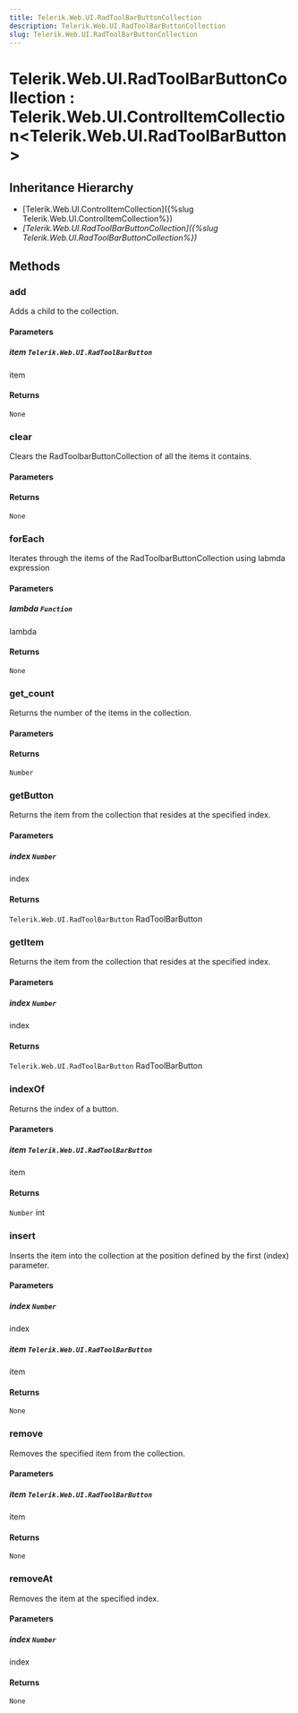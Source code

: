 ```yaml
---
title: Telerik.Web.UI.RadToolBarButtonCollection
description: Telerik.Web.UI.RadToolBarButtonCollection
slug: Telerik.Web.UI.RadToolBarButtonCollection
---
```


# Telerik.Web.UI.RadToolBarButtonCollection : Telerik.Web.UI.ControlItemCollection<Telerik.Web.UI.RadToolBarButton>

## Inheritance Hierarchy

* [Telerik.Web.UI.ControlItemCollection]({%slug Telerik.Web.UI.ControlItemCollection%})
* *[Telerik.Web.UI.RadToolBarButtonCollection]({%slug Telerik.Web.UI.RadToolBarButtonCollection%})*


## Methods

### add

Adds a child to the collection.

#### Parameters

##### item `Telerik.Web.UI.RadToolBarButton`

item

#### Returns

`None` 

### clear

Clears the RadToolbarButtonCollection of all the items it contains.

#### Parameters

#### Returns

`None` 

### forEach

Iterates through the items of the RadToolbarButtonCollection using labmda expression

#### Parameters

##### lambda `Function`

lambda

#### Returns

`None` 

### get_count

Returns the number of the items in the collection.

#### Parameters

#### Returns

`Number` 

### getButton

Returns the item from the collection that resides at the specified index.

#### Parameters

##### index `Number`

index

#### Returns

`Telerik.Web.UI.RadToolBarButton` RadToolBarButton

### getItem

Returns the item from the collection that resides at the specified index.

#### Parameters

##### index `Number`

index

#### Returns

`Telerik.Web.UI.RadToolBarButton` RadToolBarButton

### indexOf

Returns the index of a button.

#### Parameters

##### item `Telerik.Web.UI.RadToolBarButton`

item

#### Returns

`Number` int

### insert

Inserts the item into the collection at the position defined by the first (index) parameter.

#### Parameters

##### index `Number`

index

##### item `Telerik.Web.UI.RadToolBarButton`

item

#### Returns

`None` 

### remove

Removes the specified item from the collection.

#### Parameters

##### item `Telerik.Web.UI.RadToolBarButton`

item

#### Returns

`None` 

### removeAt

Removes the item at the specified index.

#### Parameters

##### index `Number`

index

#### Returns

`None` 



